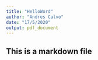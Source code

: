 ```yaml
---
title: "HelloWord"
author: "Andres Calvo"
date: "17/5/2020"
output: pdf_document
---
```


## This is a markdown file
